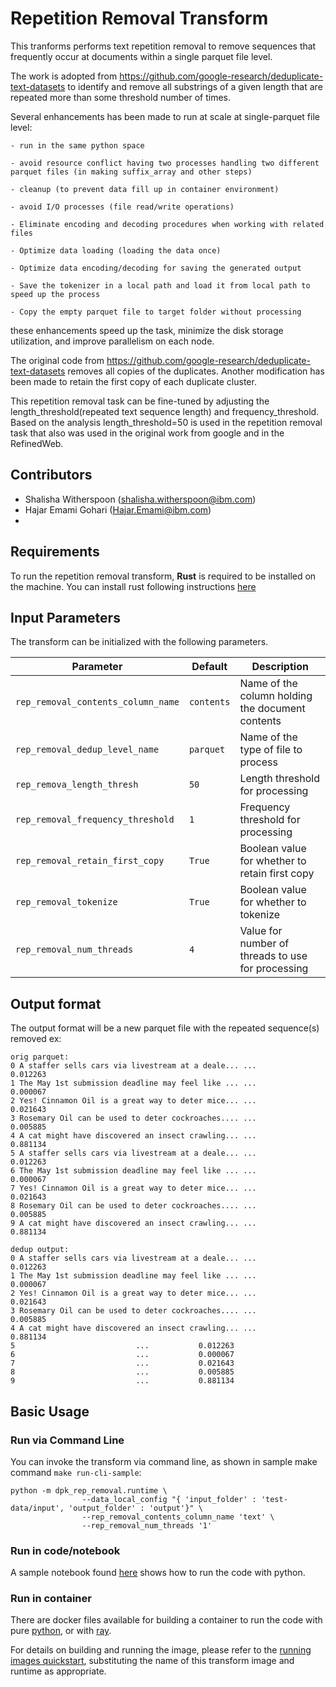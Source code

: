 # Repetition Removal Transform

This tranforms performs text repetition removal to remove sequences that frequently occur at documents within a single parquet file level.

The work is adopted from https://github.com/google-research/deduplicate-text-datasets to identify and remove all substrings of a given length that are repeated more than some threshold number of times.

Several enhancements has been made to run at scale at single-parquet file level:

    - run in the same python space

    - avoid resource conflict having two processes handling two different parquet files (in making suffix_array and other steps)

    - cleanup (to prevent data fill up in container environment)

    - avoid I/O processes (file read/write operations)

    - Eliminate encoding and decoding procedures when working with related files

    - Optimize data loading (loading the data once)

    - Optimize data encoding/decoding for saving the generated output
    
    - Save the tokenizer in a local path and load it from local path to speed up the process
    
    - Copy the empty parquet file to target folder without processing
    
these enhancements speed up the task, minimize the disk storage utilization, and improve parallelism on each node.

The original code from https://github.com/google-research/deduplicate-text-datasets removes all copies of the duplicates. 
Another modification has been made to retain the first copy of each duplicate cluster. 

This repetition removal task can be fine-tuned by adjusting the length_threshold(repeated text sequence length) and frequency_threshold. 
Based on the analysis length_threshold=50 is used in the repetition removal task that also was used in the original work from google and in the RefinedWeb.

## Contributors
- Shalisha Witherspoon (shalisha.witherspoon@ibm.com)
- Hajar Emami Gohari (Hajar.Emami@ibm.com)
- 
## Requirements
To run the repetition removal transform, **Rust** is required to be installed on the machine. 
You can install rust following instructions [here](https://www.rust-lang.org/tools/install)

## Input Parameters

The transform can be initialized with the following parameters.

| Parameter                          | Default    | Description                                       |
|------------------------------------|------------|---------------------------------------------------|
| `rep_removal_contents_column_name` | `contents` | Name of the column holding the document contents  |
| `rep_removal_dedup_level_name`     | `parquet`  | Name of the type of file to process               |
| `rep_remova_length_thresh`         | `50`       | Length threshold for processing                   |
| `rep_removal_frequency_threshold`  | `1`        | Frequency threshold for processing                |
| `rep_removal_retain_first_copy`    | `True`     | Boolean value for whether to retain first copy    |
| `rep_removal_tokenize`             | `True`     | Boolean value for whether to tokenize             |
| `rep_removal_num_threads`          | `4`        | Value for number of threads to use for processing |


## Output format

The output format will be a new parquet file with the repeated sequence(s) removed
ex:
```
orig parquet:
0 A staffer sells cars via livestream at a deale... ...           0.012263
1 The May 1st submission deadline may feel like ... ...           0.000067
2 Yes! Cinnamon Oil is a great way to deter mice... ...           0.021643
3 Rosemary Oil can be used to deter cockroaches.... ...           0.005885
4 A cat might have discovered an insect crawling... ...           0.881134
5 A staffer sells cars via livestream at a deale... ...           0.012263
6 The May 1st submission deadline may feel like ... ...           0.000067
7 Yes! Cinnamon Oil is a great way to deter mice... ...           0.021643
8 Rosemary Oil can be used to deter cockroaches.... ...           0.005885
9 A cat might have discovered an insect crawling... ...           0.881134
```

```
dedup output:
0 A staffer sells cars via livestream at a deale... ...           0.012263
1 The May 1st submission deadline may feel like ... ...           0.000067
2 Yes! Cinnamon Oil is a great way to deter mice... ...           0.021643
3 Rosemary Oil can be used to deter cockroaches.... ...           0.005885
4 A cat might have discovered an insect crawling... ...           0.881134
5                           ...           0.012263
6                           ...           0.000067
7                           ...           0.021643
8                           ...           0.005885
9                           ...           0.881134

```


## Basic Usage 
### Run via Command Line
You can invoke the transform via command line, as shown in sample make command `make run-cli-sample`:
```commandline
python -m dpk_rep_removal.runtime \
                --data_local_config "{ 'input_folder' : 'test-data/input', 'output_folder' : 'output'}" \
                --rep_removal_contents_column_name 'text' \
                --rep_removal_num_threads '1'

```

### Run in code/notebook
A sample notebook found [here](rep_removal.ipynb) shows how to run the code with python.

### Run in container
There are docker files available for building a container to run the code with pure [python](Dockerfile.python), or with [ray](Dockerfile.ray).

For details on building and running the image, please refer to the [running images quickstart](../../../doc/quick-start/run-transform-image.md), substituting the name of this transform image and runtime as appropriate.